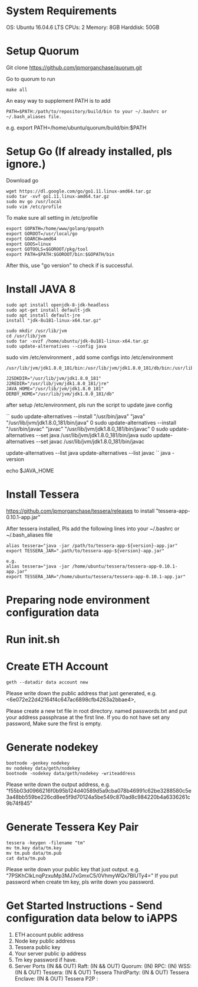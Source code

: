 # System Requirements

OS: Ubuntu 16.04.6 LTS
CPUs: 2
Memory: 8GB
Harddisk: 50GB

# Setup Quorum

Git clone https://github.com/jpmorganchase/quorum.git

Go to quorum to run 
```
make all
```
An easy way to supplement PATH is to add
```
PATH=$PATH:/path/to/repository/build/bin to your ~/.bashrc or ~/.bash_aliases file.
```
e.g. export PATH=/home/ubuntu/quorum/build/bin:$PATH

# Setup Go (If already installed, pls ignore.)

Download go

```
wget https://dl.google.com/go/go1.11.linux-amd64.tar.gz
sudo tar -xvf go1.11.linux-amd64.tar.gz
sudo mv go /usr/local
sudo vim /etc/profile
```
To make sure all setting in /etc/profile
```
export GOPATH=/home/www/golang/gopath
export GOROOT=/usr/local/go
export GOARCH=amd64
export GOOS=linux
export GOTOOLS=$GOROOT/pkg/tool
export PATH=$PATH:$GOROOT/bin:$GOPATH/bin
```
After this, use "go version" to check if is successful.

# Install JAVA 8
```
sudo apt install openjdk-8-jdk-headless
sudo apt-get install default-jdk
sudo apt install default-jre
install "jdk-8u181-linux-x64.tar.gz"

sudo mkdir /usr/lib/jvm
cd /usr/lib/jvm
sudo tar -xvzf /home/ubuntu/jdk-8u181-linux-x64.tar.gz
sudo update-alternatives --config java
```

sudo vim /etc/environment , add some configs into /etc/environment

```
/usr/lib/jvm/jdk1.8.0_181/bin:/usr/lib/jvm/jdk1.8.0_181/db/bin:/usr/lib/jvm/jdk1.8.0_181/jre/bin

J2SDKDIR="/usr/lib/jvm/jdk1.8.0_181"
J2REDIR="/usr/lib/jvm/jdk1.8.0_181/jre"
JAVA_HOME="/usr/lib/jvm/jdk1.8.0_181"
DERBY_HOME="/usr/lib/jvm/jdk1.8.0_181/db"
```
after setup /etc/environment, pls run the script to update jave config

``
sudo update-alternatives --install "/usr/bin/java" "java" "/usr/lib/jvm/jdk1.8.0_181/bin/java" 0
sudo update-alternatives --install "/usr/bin/javac" "javac" "/usr/lib/jvm/jdk1.8.0_181/bin/javac" 0
sudo update-alternatives --set java /usr/lib/jvm/jdk1.8.0_181/bin/java
sudo update-alternatives --set javac /usr/lib/jvm/jdk1.8.0_181/bin/javac

update-alternatives --list java
update-alternatives --list javac
``
java -version

echo $JAVA_HOME

# Install Tessera

https://github.com/jpmorganchase/tessera/releases to install "tessera-app-0.10.1-app.jar"

After tessera installed, Pls add the following lines into your ~/.bashrc or ~/.bash_aliases file

```
alias tessera="java -jar /path/to/tessera-app-${version}-app.jar"
export TESSERA_JAR=".path/to/tessera-app-${version}-app.jar"

e.g.
alias tessera="java -jar /home/ubuntu/tessera/tessera-app-0.10.1-app.jar"
export TESSERA_JAR="/home/ubuntu/tessera/tessera-app-0.10.1-app.jar"
```

# Preparing node environment configuration data

# Run init.sh

# Create ETH Account
```
geth --datadir data account new
```

Please write down the public address that just generated, e.g. <6e072e22d42164f4c647ac6898cfb4263a2bbae4>,

Please create a new txt file in root directory. named passwords.txt and put your address passphrase at the first line. If you do not have set any password, Make sure the first is empty.

# Generate nodekey
```
bootnode -genkey nodekey
mv nodekey data/geth/nodekey
bootnode -nodekey data/geth/nodekey -writeaddress
```
Please write down the output address, e.g. "f55b03d0966216f0b95b124d40589d5a9cba078b46991c62be3288580c5e3a48bb559be226cd8ee5f9d70124a5be549c870ad8c984220b4a6336261c9b74f845"

# Generate Tessera Key Pair

```
tessera -keygen -filename "tm"
mv tm.key data/tm.key
mv tm.pub data/tm.pub
cat data/tm.pub
```

Please write down your public key that just output. e.g. "7PSKhCIkLnqPzxuMp3MJ7xGmxC5/0VhmyWQx7BlUTy4="
If you put password when create tm key, pls write down you password.


# Get Started Instructions - Send configuration data below to iAPPS

1. ETH account public address
2. Node key public address
3. Tessera public key
4. Your server public ip address
5. Tm key password if have.
6. Server Ports
	(IN && OUT) Raft: 
	(IN && OUT) Quorum: 
	(IN) RPC: 
	(IN) WSS: 
	(IN & OUT) Tessera: 
	(IN & OUT) Tessera ThirdParty: 
	(IN & OUT) Tessera Enclave: 
	(IN & OUT) Tessera P2P : 
